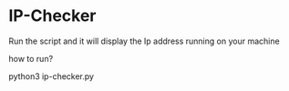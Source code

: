 # IP-Checker
Run the script and it will display the Ip address running on your machine



how to run?


python3 ip-checker.py
